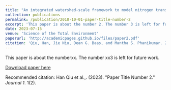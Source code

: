 ```yaml
---
title: "An integrated watershed-scale framework to model nitrogen transport and transformations"
collection: publications
permalink: /publication/2010-10-01-paper-title-number-2
excerpt: 'This paper is about the number 2. The number 3 is left for future work.'
date: 2023-07-15
venue: 'Science of the Total Environment'
paperurl: 'http://academicpages.github.io/files/paper2.pdf'
citation: 'Qiu, Han, Jie Niu, Dean G. Baas, and Mantha S. Phanikumar. 2023. An integrated watershed-scale framework to model nitrogen transport and transformations. Science of The Total Environment 882, 163348. DOI:https://doi.org/10.1016/j.scitotenv.2023.163348. &quot;Paper Title Number 2.&quot; <i>Journal 1</i>. 1(2).'
---
```

This paper is about the numberxx. The number xx3 is left for future work.

[Download paper here](http://academicpages.github.io/files/paper2.pdf)

Recommended citation: Han Qiu et al.,. (2023). "Paper Title Number 2." <i>Journal 1</i>. 1(2).
